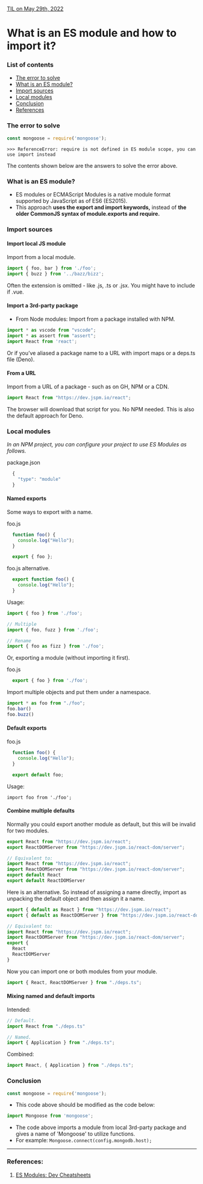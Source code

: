 [TIL on May 29th, 2022](../../TIL/2022/05/05-29-2022.md)
# **What is an ES module and how to import it?**

### List of contents
- [The error to solve](#the-error-to-solve)
- [What is an ES module?](#what-is-an-es-module)
- [Import sources](#import-sources)
- [Local modules](#local-modules)
- [Conclusion](#con)
- [References](#references-br)

### The error to solve
```js
const mongoose = require('mongoose');
```
```log
>>> ReferenceError: require is not defined in ES module scope, you can use import instead
```
The contents shown below are the answers to solve the error above.

### What is an ES module?
- ES modules or ECMAScript Modules is a native module format supported by JavaScript as of ES6 (ES2015).
- This approach **uses the export and import keywords,** instead of **the older CommonJS syntax of module.exports and require.**

### Import sources
#### Import local JS module

Import from a local module.
```js
import { foo, bar } from './foo';
import { buzz } from '../bazz/bizz';
```
Often the extension is omitted - like .js, .ts or .jsx. You might have to include if .vue.

#### Import a 3rd-party package
- From Node modules: Import from a package installed with NPM.

```js
import * as vscode from "vscode";
import * as assert from "assert";
import React from 'react';
```
Or if you’ve aliased a package name to a URL with import maps or a deps.ts file (Deno).

#### From a URL
Import from a URL of a package - such as on GH, NPM or a CDN.

```js
import React from "https://dev.jspm.io/react";
```

The browser will download that script for you. No NPM needed.
This is also the default approach for Deno.


### Local modules
*In an NPM project, you can configure your project to use ES Modules as follows.*

package.json
```js
  {
    "type": "module"
  }
```

#### Named exports
Some ways to export with a name.

foo.js
```js
  function foo() {
    console.log("Hello");
  }

  export { foo };
```

foo.js alternative.
```js
  export function foo() {
    console.log("Hello");
  }
```

Usage:
```js
import { foo } from './foo';

// Multiple
import { foo, fuzz } from './foo';

// Rename
import { foo as fizz } from './foo';
```
Or, exporting a module (without importing it first).

foo.js
```js
  export { foo } from './foo';
```
Import multiple objects and put them under a namespace.
```js
import * as foo from "./foo";
foo.bar()
foo.buzz()
```

#### Default exports
foo.js
```js
  function foo() {
    console.log("Hello");
  }

  export default foo;
```
Usage:
```
import foo from './foo';
```

#### Combine multiple defaults
Normally you could export another module as default, but this will be invalid for two modules.

```js
export React from "https://dev.jspm.io/react";
export ReactDOMServer from "https://dev.jspm.io/react-dom/server";

// Equivalent to:
import React from "https://dev.jspm.io/react";
import ReactDOMServer from "https://dev.jspm.io/react-dom/server";
export default React
export default ReactDOMServer
```

Here is an alternative. So instead of assigning a name directly, import as unpacking the default object and then assign it a name.
```js
export { default as React } from "https://dev.jspm.io/react";
export { default as ReactDOMServer } from "https://dev.jspm.io/react-dom/server";

// Equivalent to:
import React from "https://dev.jspm.io/react";
import ReactDOMServer from "https://dev.jspm.io/react-dom/server";
export {
  React
  ReactDOMServer
}
```
Now you can import one or both modules from your module.

```js
import { React, ReactDOMServer } from "./deps.ts";
```
#### Mixing named and default imports

Intended:
```js
// Default.
import React from "./deps.ts"

// Named.
import { Application } from "./deps.ts";
```
Combined:
```js
import React, { Application } from "./deps.ts";
```

### Conclusion
```js
const mongoose = require('mongoose');
```
- This code above should be modified as the code below:
```js
import Mongoose from 'mongoose';
```
- The code above imports a module from local 3rd-party package and gives a name of 'Mongoose' to utilize functions.
- For example: `Mongoose.connect(config.mongodb.host);`

___

### References: <br>
1. [ES Modules: Dev Cheatsheets](https://michaelcurrin.github.io/dev-cheatsheets/cheatsheets/javascript/general/modules/es-modules.html#:~:text=As%20of%20ES6%20(ES2015)%2C,exports%20and%20require%20.)